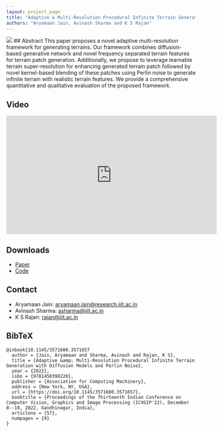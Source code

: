 ```yaml
---
layout: project_page
title: "Adaptive & Multi-Resolution Procedural Infinite Terrain Generation with Diffusion Models and Perlin Noise"
authors: "Aryamaan Jain, Avinash Sharma and K S Rajan"
---
```


<img src="/assets/img/terrain.gif" class="center" style="max-height=500; max-width=100%"/>
## Abstract
This paper proposes a novel adaptive multi-resolution framework for generating terrains. Our framework combines diffusion-based generative network and novel frequency separated terrain features for terrain patch generation. Additionally, we propose to leverage learnable terrain super-resolution for enhancing generated terrain patch followed by novel kernel-based blending of these patches using Perlin noise to generate infinite terrain with realistic terrain features. We provide a comprehensive quantitative and qualitative evaluation of the proposed framework.

## Video
<iframe style="display: block; margin: 0 auto" width="560" height="315" src="https://www.youtube.com/embed/6Uz6m4piXYI" title="YouTube video player" frameborder="0" allow="accelerometer; autoplay; clipboard-write; encrypted-media; gyroscope; picture-in-picture" allowfullscreen></iframe>

## Downloads
- [Paper](/assets/pdfs/inf_terrain_generation.pdf)
- [Code](https://github.com/aryamaanjain/trcan)

## Contact
- Aryamaan Jain: [aryamaan.jain@research.iiit.ac.in](mailto:aryamaan.jain@research.iiit.ac.in)
- Avinash Sharma: [asharma@iiit.ac.in](mailto:asharma@iiit.ac.in)
- K S Rajan: [rajan@iiit.ac.in](rajan@iiit.ac.in)

## BibTeX
```
@inbook{10.1145/3571600.3571657
  author = {Jain, Aryamaan and Sharma, Avinash and Rajan, K S},
  title = {Adaptive &amp; Multi-Resolution Procedural Infinite Terrain Generation with Diffusion Models and Perlin Noise},
  year = {2022},
  isbn = {9781450398220},
  publisher = {Association for Computing Machinery},
  address = {New York, NY, USA},
  url = {https://doi.org/10.1145/3571600.3571657},
  booktitle = {Proceedings of the Thirteenth Indian Conference on Computer Vision, Graphics and Image Processing (ICVGIP'22), December 8--10, 2022, Gandhinagar, India},
  articleno = {57},
  numpages = {9}
}
```
